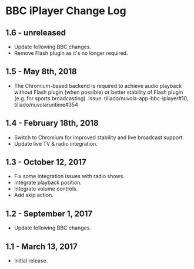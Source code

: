 BBC iPlayer Change Log
======================

1.6 - unreleased
----------------

  * Update following BBC changes.
  * Remove Flash plugin as it's no longer required.

1.5 - May 8th, 2018
-------------------

  * The Chromium-based backend is required to achieve audio playback without Flash plugin
    (when possible) or better stability of Flash plugin (e.g. for sports broadcasting).
    Issue: tiliado/nuvola-app-bbc-iplayer#10, tiliado/nuvolaruntime#354

1.4 - February 18th, 2018
-------------------------

  * Switch to Chromium for improved stability and live broadcast support.
  * Update live TV & radio integration.

1.3 - October 12, 2017
-------------------

  * Fix some integration issues with radio shows.
  * Integrate playback position.
  * Integrate volume controls.
  * Add skip action.

1.2 - September 1, 2017
---------------------

  * Update following BBC changes.

1.1 - March 13, 2017
--------------------

  * Initial release.
